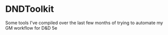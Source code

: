 # DNDToolkit
Some tools I've compiled over the last few months of trying to automate my GM workflow for D&amp;D 5e
